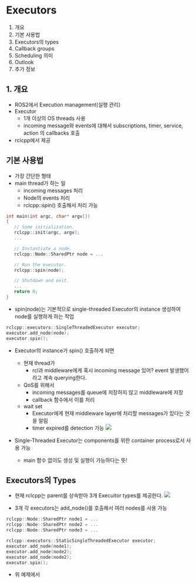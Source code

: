 # Executors
1. 개요
2. 기본 사용법
3. Executors의 types
4. Callback groups
5. Scheduling 의미
6. Outlook
7. 추가 정보

## 1. 개요
* ROS2에서 Execution management(실행 관리)
* Executor
  * 1개 이상의 OS threads 사용
  * incoming message와 events에 대해서 subscriptions, timer, service, action 의 callbacks 호출
* rclcpp에서 제공
  
## 기본 사용법
* 가장 간단한 형태
* main thread가 하는 일
  * incoming messages 처리
  * Node의 events 처리
  * rclcpp::spin() 호출해서 처리 가능
```c++
int main(int argc, char* argv[])
{
   // Some initialization.
   rclcpp::init(argc, argv);
   ...

   // Instantiate a node.
   rclcpp::Node::SharedPtr node = ...

   // Run the executor.
   rclcpp::spin(node);

   // Shutdown and exit.
   ...
   return 0;
}
```

* spin(node)는 기본적으로 single-threaded Executor의 instance 생성하여 node를 실행하게 하는 작업
```c++
rclcpp::executors::SingleThreadedExecutor executor;
executor.add_node(node);
executor.spin();
```

* Executor의 instance가 spin() 호출하게 되면
  * 현재 thread가 
    * rcl과 middleware에게 혹시 incoming message 있어? event 발생했어라고 계속 querying한다.
  * QoS를 위해서
    * incoming messages를 queue에 저장하지 않고 middleware에 저장
    * callback 함수에서 이를 처리
  * wait set
    * Executor에게 현재 middleware layer에 처리할 messages가 있다는 것을 알림
    * timer expired를 detection 가능
![](https://docs.ros.org/en/humble/_images/executors_basic_principle.png)

* Single-Threaded Executor는 components를 위한 container process로서 사용 가능
  * main 함수 없이도 생성 및 실행이 가능하다는 뜻!

## Executors의 Types
* 현재 rclcpp는 parent를 상속받아 3개 Execuitor types를 제공한다. 
![](https://docs.ros.org/en/humble/_images/graphviz-c1160194dae16051e00be2abef23d0fce5e7c347.png)

* 3개 각 executors는 add_node()를 호출해서 여러 nodes를 사용 가능
```c++
rclcpp::Node::SharedPtr node1 = ...
rclcpp::Node::SharedPtr node2 = ...
rclcpp::Node::SharedPtr node3 = ...

rclcpp::executors::StaticSingleThreadedExecutor executor;
executor.add_node(node1);
executor.add_node(node2);
executor.add_node(node2);
executor.spin();
```

* 위 예제에서 